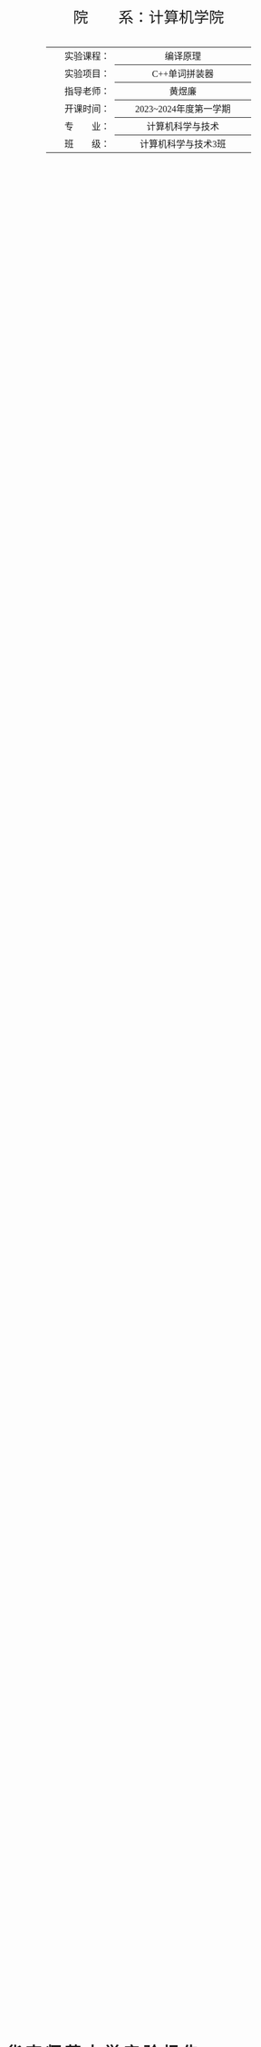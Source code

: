 <div class="cover" style="page-break-after:always;font-family:宋体;width:100%;height:100%;border:none;margin: 0 auto;text-align:center;">
    <div style="width:60%;margin: 0 auto;height:0;padding-bottom:10%;">
        </br>
    </div>
    </br></br></br>
    <div style="width:60%;margin: 0 auto;height:0;padding-bottom:40%;">
        <img src="../截图.assets/本科学生实验报告.jpg" alt="校徽" style="width:100%;"/>
	</div>
    </br></br></br>
    <span style="font-family:华文黑体Bold;text-align:center;font-size:20pt;margin: 10pt auto;line-height:30pt;">院　　系：计算机学院</span>
    <p style="text-align:center;font-size:14pt;margin: 0 auto">  </p>
    </br>
    </br>
    <table style="border:0;text-align:center;width:72%;font-family:仿宋;font-size:14px; margin: 0 auto;">
    <tbody style="font-family:宋体;font-size:12pt;">
    	<tr style="font-weight:normal;"> 
    		<td style="width:20%;text-align:right;">实验课程：</td>
    		<td style="width:40%;font-weight:normal;border-bottom: 1px solid;text-align:center;font-family:华文仿宋">编译原理 </td>     </tr>
        <tr style="font-weight:normal;"> 
    		<td style="width:20%;text-align:right;">实验项目：</td>
    		<td style="width:40%;font-weight:normal;border-bottom: 1px solid;text-align:center;font-family:华文仿宋">C++单词拼装器 </td>     </tr>
        <tr style="font-weight:normal;"> 
    		<td style="width:20%;text-align:right;">指导老师：</td>
    		<td style="width:40%;font-weight:normal;border-bottom: 1px solid;text-align:center;font-family:华文仿宋">黄煜廉 </td>     </tr>
        <tr style="font-weight:normal;"> 
    		<td style="width:20%;text-align:right;">开课时间：</td>
    		<td style="width:40%;font-weight:normal;border-bottom: 1px solid;text-align:center;font-family:华文仿宋">2023~2024年度第一学期 </td>     </tr>
        <tr style="font-weight:normal;"> 
    		<td style="width:20%;text-align:right;">专　　业：</td>
    		<td style="width:40%;font-weight:normal;border-bottom: 1px solid;text-align:center;font-family:华文仿宋">计算机科学与技术 </td>     </tr>
    	<tr style="font-weight:normal;"> 
    		<td style="width:20%;text-align:right;">班　　级：</td>
    		<td style="width:40%;font-weight:normal;border-bottom: 1px solid;text-align:center;font-family:华文仿宋">计算机科学与技术3班 </td>     </tr>
    </tbody>              
    </table>
</div>

<!-- 注释语句：导出PDF时会在这里分页 -->

# 华 南 师 范 大 学 实 验 报 告



<div class="cover" style="font-family:宋体;width:100%;height:100%;border:none;margin: 0 auto;text-align:center;">
    <table style="border:1;text-align:center;width:100%;font-family:仿宋;font-size:12px; margin: 0 auto;border:0;">
    <tbody style="font-family:宋体;font-size:12pt;">
    	<tr style="font-weight:normal;"> 
    		<td style="width:20%">学生姓名</td>
    		<td style="width:30%;font-weight:normal;border-bottom: 1px solid;text-align:center;">卢泓钢</td> 
    		<td style="width:20%">学号</td>
    		<td style="width:30%;font-weight:normal;border-bottom: 1px solid;text-align:center;">20212131096</td>     </tr>
        <tr style="font-weight:normal;"> 
    		<td style="width:20%">专业</td>
    		<td style="width:30%;font-weight:normal;border-bottom: 1px solid;text-align:center;">计算机科学与技术</td> 
    		<td style="width:20%">年级、班级</td>
    		<td style="width:30%;font-weight:normal;border-bottom: 1px solid;text-align:center;">2021级计科3班</td>     </tr>
        <tr style="font-weight:normal;"> 
    		<td style="width:20%">课程名称</td>
    		<td style="width:30%;font-weight:normal;border-bottom: 1px solid;text-align:center;">编译原理</td> 
    		<td style="width:20%">实验项目</td>
    		<td style="width:30%;font-weight:normal;border-bottom: 1px solid;text-align:center;">C++单词拼装器</td>     </tr>
        <tr style="font-weight:normal;"> 
    		<td style="width:20%">实验类型</td>
    		<td style="width:30%;font-weight:normal;border-bottom: 1px solid;text-align:center;">综合</td> 
    		<td style="width:20%">实验时间</td>
    		<td style="width:30%;font-weight:normal;border-bottom: 1px solid;text-align:center;">2023 年 9 月 28 日</td>     </tr>
        <tr style="font-weight:normal;"> 
    		<td style="width:20%">实验指导老师</td>
    		<td style="width:30%;font-weight:normal;border-bottom: 1px solid;text-align:center;">黄煜廉</td> 
    		<td style="width:20%">实验评分</td>
    		<td style="width:30%;font-weight:normal;border-bottom: 1px solid;text-align:center;"></td>     </tr>
    </tbody>              
    </table>
</div>



[toc]



## 实验内容

**必做内容**

1. 把C++源代码中的各类单词（记号）进行拼装分类。
          C++语言包含了几种类型的单词（记号）：标识符，关键字，数（包括整数、浮点数），字符串、注释、特殊符号（分界符）和运算符号等【详细的单词类别及拼装规则见另外的文件说明】。
2. 要求应用程序应为Windows界面。
3. 打开一个C++源文件，列出所有可以拼装的单词（记号）。
4. 应该书写完善的软件设计文档。

**选做内容**

预编译系统的实现----打造具有个人风格的XC++语言（单词替换）

1. 描述具有风格的XC++的单词有哪些，分别对应原C++的是哪些单词。
2. 实现这个单词替换方案。
3. 需要按上述1,2的内容书写相应的设计文档。



## 实验目的

利用 C++ 编程实现编译原理中词法扫描分析器的功能。



## 实验文档

### 实验文档：基于Qt的C++单词拼装器

### 引言

本实验旨在开发一个基于Qt的文件解析器，能够将文件内容解析为一系列Token，并提供可选的转换为XC++风格的功能。文件解析器在软件工程规范下开发，具有高度的可维护性和扩展性。

### 设计思路

#### Token类型与结构

我们使用了`TokenType`来表示 Token 的类型，并使用`struct Token`来存储Token的信息，包括类型、值和所在行数。这种设计的好处在于可以轻松扩展 Token 的类型，以适应不同语言的解析需求。

```cpp
using TokenType = int;	// Token 的类型

struct Token {
    TokenType type;		// Token 的类型
    string val;			// Token 的值
    int line;			// Token 所在行数
};
```

#### Parser类

Parser类是核心组件，负责将文件内容解析为Token流。它具有以下关键方法：

- `void analyse()`: 该方法负责分析文件内容，并将解析得到的Token保存在一个`vector<Token>`中。
- `string print()`: 这个方法将已分析的Token流转换为文本输出，包括Token的值、类型和所在行数。
- `string changeToX()`: 可选功能，将原始C++风格的代码转换为XC++风格的代码，利用了预先定义的字符映射字典`my_style`。

上述关键方法的实现离不开该类的工具函数函数：

- `void init()`: 该方法负责初始化 Token 映射表 `mp` 与XC++风格字符映射字典`my_style`。
- `Token parse()`: 该方法根据文本 text 与当前遍历指针 pc 解析出一个 Token。
- `string getIntorFloat()`: 该方法解析出一个整数或浮点数。
- `string getNum()`: 该方法解析出一个数字。

#### 系统的总体结构

该系统由`main`函数开始，通过`MainWindow`类打开主窗口，主窗口内通过qt自带的ui组件进行布局，并通过信号与槽将按钮与实现的功能进行连接。当按下词法分析时，系统创建一个Parser类对象，对文本框内的文本进行词法分析(详见mainwindow.cpp文件内的`on_styleButton_clicked()`函数)；当按下更改风格按钮时，系统创建一个Parser类对象，对文本框内的C++文件转换成XC++风格的文件(详见mainwindow.cpp文件内的`on_XCInstruction_triggered()`函数)。codeeditor与highlighter文件分别实现文本框功能与代码高亮功能。

### 实现细节

#### Token映射表初始化

在Parser类的构造函数中，我们初始化了Token映射表`mp`和XC++风格字符映射字典`my_style`。这些映射表用于将原始代码中的关键字和运算符映射到对应的Token类型或XC++风格字符。

#### Token解析过程

Parser类的`parse`方法实现了Token的解析过程。它根据当前的字符和上下文，识别不同类型的Token，包括关键字、标识符、数字、字符串、字符常量、运算符和特殊符号。

以下展示核心方法 `parse` 的基本实现：

```cpp
Token Parser::parse() {
    Token token;
    string s;
    if (text[pc] 是数字（包括+-）)
        token.type = mp["#NUMBER"];
        token.val = getNum();
        token.line = cur_line;
    } else if (isalpha(text[pc]) || text[pc] == '_') {	// 标识符或关键字
        读入字符直到不满足条件，判断是否为标识符
    } else if (text[pc] == '\'') { // 字符常量
        读入字符直到遇到'
    } else if (text[pc] == '"') {	// 字符串
        读入字符直到遇到"
    } else if (text[pc] == '/' && text[pc+1] == '/') {	// 单行注释
        读入字符直到遇到 //
    } else if (text[pc] == '/' && text[pc+1] == '*') {	// 多行注释
        读入字符直到遇到 */
    } else {	// 运算符或其他符号
    	switch (text[pc]) { // 分别处理每种运算符
            case '+':
                ...
        }
	}
	return token;
}
```

#### 文件解析

Parser类的`analyse`方法实现了文件的解析过程。它遍历输入字符串，跳过空白字符和注释，然后调用`parse`方法来识别和保存Token。解析过程中还会记录Token所在的行数，以便在错误处理时提供更多信息。

#### 转换为XC++风格

Parser类的`changeToX`方法实现了将C++风格转换为XC++风格。代码逻辑与`analyse`方法类似，解析出Token后判断是否可转换为XC++风格，并将其用字符串保存。

### 测试

我对该项目进行了多方面的测试，包括测试各类数字的识别，标识符的识别，关键字的识别等。具体测试结果如下图：

<center>
    <img style="border-radius: 0.3125em;
    box-shadow: 0 2px 4px 0 rgba(34,36,38,.12),0 2px 10px 0 rgba(34,36,38,.08);" 
    src="截图.assets/0.png">
    <br>
    <div style="color:orange; border-bottom: 1px solid #d9d9d9;
    display: inline-block;
    color: #999;
    padding: 2px;">图1. 测试样例程序</div>
</center>

<center>
    <img style="border-radius: 0.3125em;
    box-shadow: 0 2px 4px 0 rgba(34,36,38,.12),0 2px 10px 0 rgba(34,36,38,.08);" 
    src="截图.assets/1.png">
    <br>
    <div style="color:orange; border-bottom: 1px solid #d9d9d9;
    display: inline-block;
    color: #999;
    padding: 2px;">图2. 测试关键字</div>
</center>

<center>
    <img style="border-radius: 0.3125em;
    box-shadow: 0 2px 4px 0 rgba(34,36,38,.12),0 2px 10px 0 rgba(34,36,38,.08);" 
    src="截图.assets/2.png">
    <br>
    <div style="color:orange; border-bottom: 1px solid #d9d9d9;
    display: inline-block;
    color: #999;
    padding: 2px;">图3. 测试运算符</div>
</center>

更多测试样例请看Testfile文件夹内的测试文档。



## 实验总结

在本次实验中，我学会了如何有效地表示Token的数据结构，并通过遍历字符串将里面的单词识别出来，这些单词包括关键字、标识符、运算符和特殊符号等。我还使用了面向对象的思想，将代码解析器抽象为一个对象，这样能使得程序结构更加清晰。

在项目中，我还学会了使用Qt框架来开发GUI应用程序，处理文件操作和字符串处理。通过不断学习新技术，我能够不断提高自己的技能水平，这将对我的未来项目和职业发展能产生积极影响。



## 参考文献

[《Qt 学习之路 2》目录 - DevBean Tech World](https://www.devbean.net/2012/08/qt-study-road-2-catelog/)
